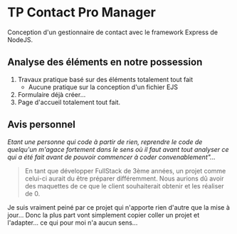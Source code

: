 # TP Contact Pro Manager

Conception d'un gestionnaire de contact avec le framework Express de NodeJS.

## Analyse des éléments en notre possession

1. Travaux pratique basé sur des éléments totalement tout fait
   - Aucune pratique sur la conception d'un fichier EJS
2. Formulaire déjà créer...
3. Page d'accueil totalement tout fait.

## Avis personnel

_Etant une personne qui code à partir de rien, reprendre le code de quelqu'un m'agace fortement dans le sens où il faut avant tout analyser ce qui a été fait avant de pouvoir commencer à coder convenablement"..._

> En tant que développer FullStack de 3ème années, un projet comme celui-ci aurait du être préparer différemment.
> Nous aurions dû avoir des maquettes de ce que le client souhaiterait obtenir et les réaliser de 0.

Je suis vraiment peiné par ce projet qui n'apporte rien d'autre que la mise à jour...
Donc la plus part vont simplement copier coller un projet et l'adapter... ce qui pour moi n'a aucun sens...
